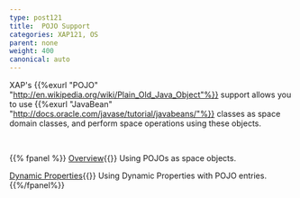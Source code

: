 ```yaml
---
type: post121
title:  POJO Support
categories: XAP121, OS
parent: none
weight: 400
canonical: auto
---
```




XAP's {{%exurl "POJO" "http://en.wikipedia.org/wiki/Plain_Old_Java_Object"%}} support allows you to use {{%exurl "JavaBean" "http://docs.oracle.com/javase/tutorial/javabeans/"%}} classes as space domain classes, and perform space operations using these objects.



<br>


{{% fpanel %}}
[Overview](./pojo-support.html){{<wbr>}}
Using POJOs as space objects.

[Dynamic Properties](./dynamic-properties.html){{<wbr>}}
Using Dynamic Properties with POJO entries.
{{%/fpanel%}}

